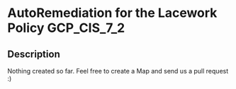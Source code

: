 # AutoRemediation for the Lacework Policy GCP_CIS_7_2

## Description
Nothing created so far. Feel free to create a Map and send us a pull request :)
